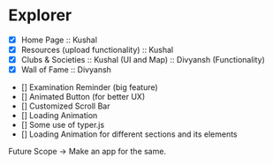 # Explorer

- [x] Home Page :: Kushal
- [x] Resources (upload functionality) :: Kushal
- [x] Clubs & Societies :: Kushal (UI and Map) :: Divyansh (Functionality)
- [x] Wall of Fame :: Divyansh
- [] Examination Reminder (big feature)
- [] Animated Button (for better UX)
- [] Customized Scroll Bar
- [] Loading Animation
- [] Some use of typer.js
- [] Loading Animation for different sections and its elements


Future Scope -> Make an app for the same.
